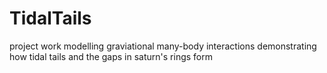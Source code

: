 # TidalTails
project work modelling graviational many-body interactions demonstrating how tidal tails and the gaps in saturn's rings form
